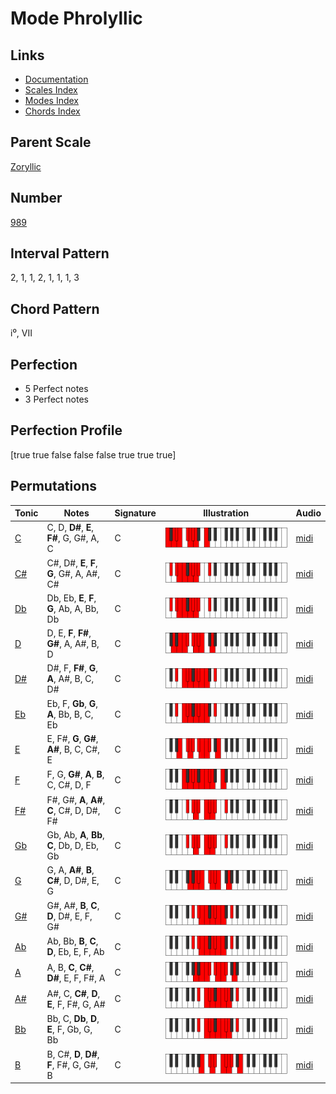 # Mode Phrolyllic

## Links

- [Documentation](index.md)
- [Scales Index](Scales.md)
- [Modes Index](Modes.md)
- [Chords Index](Chords.md)

## Parent Scale

[Zoryllic](ScaleZoryllic.md)

## Number

[989](https://ianring.com/musictheory/scales/989)

## Interval Pattern

2, 1, 1, 2, 1, 1, 1, 3

## Chord Pattern

i⁰, VII

## Perfection

- 5 Perfect notes
- 3 Perfect notes

## Perfection Profile

[true true false false false true true true]

## Permutations

| Tonic | Notes | Signature | Illustration | Audio |
|-------|-------|-----------|--------------|-------|
| [C](ModeCNaturalPhrolyllic.md) | C, D, **D#**, **E**, **F#**, G, G#, A, C | C | ![CNaturalPhrolyllic](ModeCNaturalPhrolyllic.png) | [midi](https://github.com/edipermadi/music/blob/main/docs/ModeCNaturalPhrolyllic.mid?raw=true) |
| [C#](ModeCSharpPhrolyllic.md) | C#, D#, **E**, **F**, **G**, G#, A, A#, C# | C | ![CSharpPhrolyllic](ModeCSharpPhrolyllic.png) | [midi](https://github.com/edipermadi/music/blob/main/docs/ModeCSharpPhrolyllic.mid?raw=true) |
| [Db](ModeDFlatPhrolyllic.md) | Db, Eb, **E**, **F**, **G**, Ab, A, Bb, Db | C | ![DFlatPhrolyllic](ModeDFlatPhrolyllic.png) | [midi](https://github.com/edipermadi/music/blob/main/docs/ModeDFlatPhrolyllic.mid?raw=true) |
| [D](ModeDNaturalPhrolyllic.md) | D, E, **F**, **F#**, **G#**, A, A#, B, D | C | ![DNaturalPhrolyllic](ModeDNaturalPhrolyllic.png) | [midi](https://github.com/edipermadi/music/blob/main/docs/ModeDNaturalPhrolyllic.mid?raw=true) |
| [D#](ModeDSharpPhrolyllic.md) | D#, F, **F#**, **G**, **A**, A#, B, C, D# | C | ![DSharpPhrolyllic](ModeDSharpPhrolyllic.png) | [midi](https://github.com/edipermadi/music/blob/main/docs/ModeDSharpPhrolyllic.mid?raw=true) |
| [Eb](ModeEFlatPhrolyllic.md) | Eb, F, **Gb**, **G**, **A**, Bb, B, C, Eb | C | ![EFlatPhrolyllic](ModeEFlatPhrolyllic.png) | [midi](https://github.com/edipermadi/music/blob/main/docs/ModeEFlatPhrolyllic.mid?raw=true) |
| [E](ModeENaturalPhrolyllic.md) | E, F#, **G**, **G#**, **A#**, B, C, C#, E | C | ![ENaturalPhrolyllic](ModeENaturalPhrolyllic.png) | [midi](https://github.com/edipermadi/music/blob/main/docs/ModeENaturalPhrolyllic.mid?raw=true) |
| [F](ModeFNaturalPhrolyllic.md) | F, G, **G#**, **A**, **B**, C, C#, D, F | C | ![FNaturalPhrolyllic](ModeFNaturalPhrolyllic.png) | [midi](https://github.com/edipermadi/music/blob/main/docs/ModeFNaturalPhrolyllic.mid?raw=true) |
| [F#](ModeFSharpPhrolyllic.md) | F#, G#, **A**, **A#**, **C**, C#, D, D#, F# | C | ![FSharpPhrolyllic](ModeFSharpPhrolyllic.png) | [midi](https://github.com/edipermadi/music/blob/main/docs/ModeFSharpPhrolyllic.mid?raw=true) |
| [Gb](ModeGFlatPhrolyllic.md) | Gb, Ab, **A**, **Bb**, **C**, Db, D, Eb, Gb | C | ![GFlatPhrolyllic](ModeGFlatPhrolyllic.png) | [midi](https://github.com/edipermadi/music/blob/main/docs/ModeGFlatPhrolyllic.mid?raw=true) |
| [G](ModeGNaturalPhrolyllic.md) | G, A, **A#**, **B**, **C#**, D, D#, E, G | C | ![GNaturalPhrolyllic](ModeGNaturalPhrolyllic.png) | [midi](https://github.com/edipermadi/music/blob/main/docs/ModeGNaturalPhrolyllic.mid?raw=true) |
| [G#](ModeGSharpPhrolyllic.md) | G#, A#, **B**, **C**, **D**, D#, E, F, G# | C | ![GSharpPhrolyllic](ModeGSharpPhrolyllic.png) | [midi](https://github.com/edipermadi/music/blob/main/docs/ModeGSharpPhrolyllic.mid?raw=true) |
| [Ab](ModeAFlatPhrolyllic.md) | Ab, Bb, **B**, **C**, **D**, Eb, E, F, Ab | C | ![AFlatPhrolyllic](ModeAFlatPhrolyllic.png) | [midi](https://github.com/edipermadi/music/blob/main/docs/ModeAFlatPhrolyllic.mid?raw=true) |
| [A](ModeANaturalPhrolyllic.md) | A, B, **C**, **C#**, **D#**, E, F, F#, A | C | ![ANaturalPhrolyllic](ModeANaturalPhrolyllic.png) | [midi](https://github.com/edipermadi/music/blob/main/docs/ModeANaturalPhrolyllic.mid?raw=true) |
| [A#](ModeASharpPhrolyllic.md) | A#, C, **C#**, **D**, **E**, F, F#, G, A# | C | ![ASharpPhrolyllic](ModeASharpPhrolyllic.png) | [midi](https://github.com/edipermadi/music/blob/main/docs/ModeASharpPhrolyllic.mid?raw=true) |
| [Bb](ModeBFlatPhrolyllic.md) | Bb, C, **Db**, **D**, **E**, F, Gb, G, Bb | C | ![BFlatPhrolyllic](ModeBFlatPhrolyllic.png) | [midi](https://github.com/edipermadi/music/blob/main/docs/ModeBFlatPhrolyllic.mid?raw=true) |
| [B](ModeBNaturalPhrolyllic.md) | B, C#, **D**, **D#**, **F**, F#, G, G#, B | C | ![BNaturalPhrolyllic](ModeBNaturalPhrolyllic.png) | [midi](https://github.com/edipermadi/music/blob/main/docs/ModeBNaturalPhrolyllic.mid?raw=true) |
